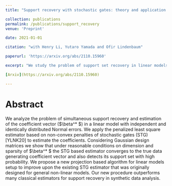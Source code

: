 ```yaml
---
title: "Support recovery with stochastic gates: theory and application for linear Models"

collection: publications
permalink: /publications/support_recovery
venue: 'Preprint'

date: 2021-01-01

citation: "with Henry Li, Yutaro Yamada and Ofir Lindenbaum"

paperurl: 'https://arxiv.org/abs/2110.15960'

excerpt: "We study the problem of support set recovery in linear models using the non-convex penalties of stochastic gates (STG). Both theoretical and application aspects are discussed."

[Arxiv](https://arxiv.org/abs/2110.15960)

---
```


Abstract
========

We analyze the problem of simultaneous support recovery and estimation of the coefficient vector ($\beta^* $) in a linear model with independent and identically distributed Normal errors. We apply the penalized least square estimator based on non-convex penalties of stochastic gates (STG) [YLNK20] to estimate the coefficients. Considering Gaussian design matrices we show that under reasonable conditions on dimension and sparsity of $\beta^* $ the STG based estimator converges to the true data generating coefficient vector and also detects its support set with high probability. We propose a new projection based algorithm for linear models setup to improve upon the existing STG estimator that was originally designed for general non-linear models. Our new procedure outperforms many classical estimators for support recovery in synthetic data analysis.
